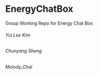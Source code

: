 # EnergyChatBox
Group Working Repo for Energy Chat Box

###### Yul Lee Kim  
###### Chunyang Sheng 
###### Melody_Chai